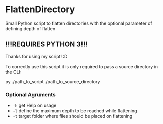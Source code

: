 # FlattenDirectory
Small Python script to flatten directories with the optional parameter of defining depth of flatten

## !!!REQUIRES PYTHON 3!!!

Thanks for using my script! :D

To correctly use this script it is only required to pass a source directory in the CLI:

py ./path_to_script ./path_to_source_directory

### Optional Agruments
- `-h` get Help on usage
- `-l` define the maximum depth to be reached while flattening
- `-t` target folder where files should be placed on flattening
